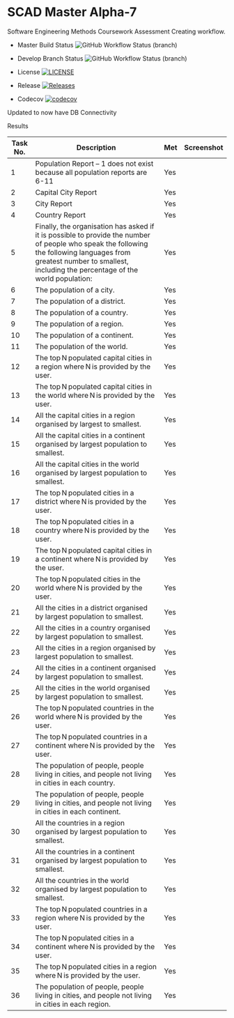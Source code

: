 # SCAD Master Alpha-7



Software Engineering Methods Coursework Assessment
Creating workflow.

* Master Build Status  ![GitHub Workflow Status (branch)](https://img.shields.io/github/actions/workflow/status/carolinemcsherry/SCAD/main.yml?branch=master)

* Develop Branch Status ![GitHub Workflow Status (branch)](https://img.shields.io/github/actions/workflow/status/carolinemcsherry/SCAD/main.yml?branch=develop)

* License [![LICENSE](https://img.shields.io/github/license/carolinemcsherry/SCAD.svg?style=flat-square)](https://github.com/carolinemcsherry/SCAD/blob/master/LICENSE)

* Release [![Releases](https://img.shields.io/github/release/carolinemcsherry/SCAD/all.svg?style=flat-square)](https://github.com/<username>/<repository>/releases)

* Codecov [![codecov](https://codecov.io/gh/carolinemcsherry/SCAD/graph/badge.svg?token=U106UJCD26)](https://codecov.io/gh/carolinemcsherry/SCAD)

Updated to now have DB Connectivity


Results

| Task No. | Description                                                                                     | Met | Screenshot |
|----------|-------------------------------------------------------------------------------------------------|-----|------------|
| 1        | Population Report – 1 does not exist because all population reports are 6-11                    | Yes |            |
| 2        | Capital City Report                                                                             | Yes |            |
| 3        | City Report                                                                                     | Yes |            |
| 4        | Country Report                                                                                  | Yes |            |
| 5        | Finally, the organisation has asked if it is possible to provide the number of people who speak the following the following languages from greatest number to smallest, including the percentage of the world population: | Yes |            |
| 6        | The population of a city.                                                                      | Yes |            |
| 7        | The population of a district.                                                                  | Yes |            |
| 8        | The population of a country.                                                                   | Yes |            |
| 9        | The population of a region.                                                                    | Yes |            |
| 10       | The population of a continent.                                                                 | Yes |            |
| 11       | The population of the world.                                                                   | Yes |            |
| 12       | The top N populated capital cities in a region where N is provided by the user.                 | Yes |            |
| 13       | The top N populated capital cities in the world where N is provided by the user.                | Yes |            |
| 14       | All the capital cities in a region organised by largest to smallest.                             | Yes |            |
| 15       | All the capital cities in a continent organised by largest population to smallest.               | Yes |            |
| 16       | All the capital cities in the world organised by largest population to smallest.                 | Yes |            |
| 17       | The top N populated cities in a district where N is provided by the user.                       | Yes |            |
| 18       | The top N populated cities in a country where N is provided by the user.                        | Yes |            |
| 19       | The top N populated capital cities in a continent where N is provided by the user.              | Yes |            |
| 20       | The top N populated cities in the world where N is provided by the user.                        | Yes |            |
| 21       | All the cities in a district organised by largest population to smallest.                         | Yes |            |
| 22       | All the cities in a country organised by largest population to smallest.                          | Yes |            |
| 23       | All the cities in a region organised by largest population to smallest.                           | Yes |            |
| 24       | All the cities in a continent organised by largest population to smallest.                        | Yes |            |
| 25       | All the cities in the world organised by largest population to smallest.                          | Yes |            |
| 26       | The top N populated countries in the world where N is provided by the user.                      | Yes |            |
| 27       | The top N populated countries in a continent where N is provided by the user.                   | Yes |            |
| 28       | The population of people, people living in cities, and people not living in cities in each country. | Yes |            |
| 29       | The population of people, people living in cities, and people not living in cities in each continent. | Yes |            |
| 30       | All the countries in a region organised by largest population to smallest.                        | Yes |            |
| 31       | All the countries in a continent organised by largest population to smallest.                     | Yes |            |
| 32       | All the countries in the world organised by largest population to smallest.                        | Yes |            |
| 33       | The top N populated countries in a region where N is provided by the user.                       | Yes |            |
| 34       | The top N populated cities in a continent where N is provided by the user.                       | Yes |            |
| 35       | The top N populated cities in a region where N is provided by the user.                          | Yes |            |
| 36       | The population of people, people living in cities, and people not living in cities in each region. | Yes |            |

